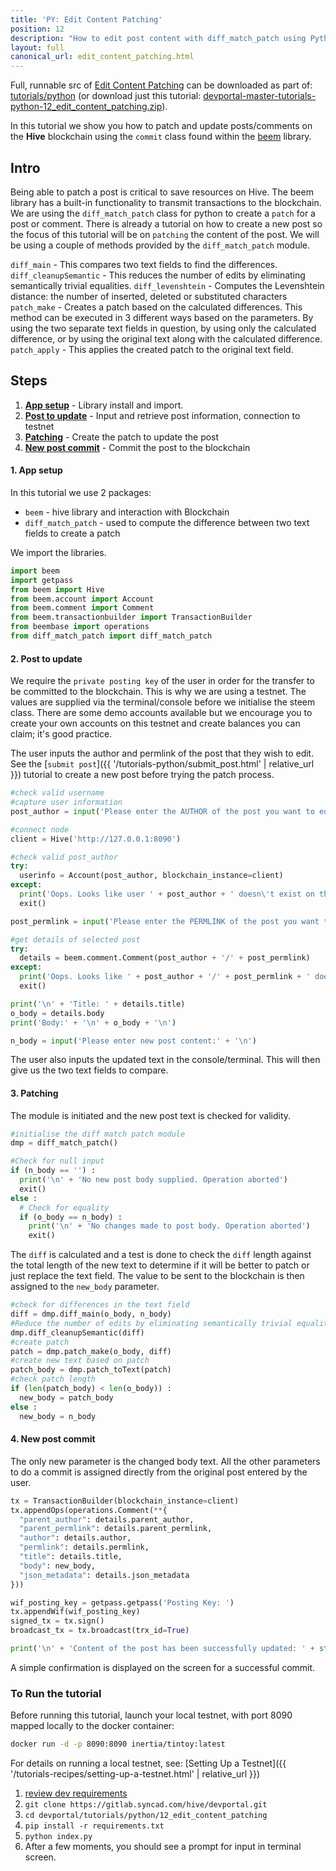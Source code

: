 ```yaml
---
title: 'PY: Edit Content Patching'
position: 12
description: "How to edit post content with diff_match_patch using Python."
layout: full
canonical_url: edit_content_patching.html
---
```

Full, runnable src of [Edit Content Patching](https://gitlab.syncad.com/hive/devportal/-/tree/master/tutorials/python/12_edit_content_patching) can be downloaded as part of: [tutorials/python](https://gitlab.syncad.com/hive/devportal/-/tree/master/tutorials/python) (or download just this tutorial: [devportal-master-tutorials-python-12_edit_content_patching.zip](https://gitlab.syncad.com/hive/devportal/-/archive/master/devportal-master.zip?path=tutorials/python/12_edit_content_patching)).

In this tutorial we show you how to patch and update posts/comments on the **Hive** blockchain using the `commit` class found within the [beem](https://github.com/holgern/beem) library.

## Intro

Being able to patch a post is critical to save resources on Hive.  The beem library has a built-in functionality to transmit transactions to the blockchain. We are using the `diff_match_patch` class for python to create a `patch` for a post or comment.  There is already a tutorial on how to create a new post so the focus of this tutorial will be on `patching` the content of the post.  We will be using a couple of methods provided by the `diff_match_patch` module.

`diff_main` - This compares two text fields to find the differences.
`diff_cleanupSemantic` - This reduces the number of edits by eliminating semantically trivial equalities.
`diff_levenshtein` - Computes the Levenshtein distance: the number of inserted, deleted or substituted characters
`patch_make` - Creates a patch based on the calculated differences. This method can be executed in 3 different ways based on the parameters. By using the two separate text fields in question, by using only the calculated difference, or by using the original text along with the calculated difference.
`patch_apply` - This applies the created patch to the original text field.

## Steps

1. [**App setup**](#setup) - Library install and import.
1. [**Post to update**](#post) - Input and retrieve post information, connection to testnet
1. [**Patching**](#patch) - Create the patch to update the post
1. [**New post commit**](#commit) - Commit the post to the blockchain

#### 1. App setup <a name="setup"></a>

In this tutorial we use 2 packages:

- `beem` - hive library and interaction with Blockchain
- `diff_match_patch` - used to compute the difference between two text fields to create a patch

We import the libraries.

```python
import beem
import getpass
from beem import Hive
from beem.account import Account
from beem.comment import Comment
from beem.transactionbuilder import TransactionBuilder
from beembase import operations
from diff_match_patch import diff_match_patch
```

#### 2. Post to update <a name="post"></a>

We require the `private posting key` of the user in order for the transfer to be committed to the blockchain. This is why we are using a testnet. The values are supplied via the terminal/console before we initialise the steem class. There are some demo accounts available but we encourage you to create your own accounts on this testnet and create balances you can claim; it's good practice.

The user inputs the author and permlink of the post that they wish to edit.  See the [`submit post`]({{ '/tutorials-python/submit_post.html' | relative_url }}) tutorial to create a new post before trying the patch process.

```python
#check valid username
#capture user information
post_author = input('Please enter the AUTHOR of the post you want to edit: ')

#connect node
client = Hive('http://127.0.0.1:8090')

#check valid post_author
try:
  userinfo = Account(post_author, blockchain_instance=client)
except:
  print('Oops. Looks like user ' + post_author + ' doesn\'t exist on this chain!')
  exit()

post_permlink = input('Please enter the PERMLINK of the post you want to edit: ')

#get details of selected post
try:
  details = beem.comment.Comment(post_author + '/' + post_permlink)
except:
  print('Oops. Looks like ' + post_author + '/' + post_permlink + ' doesn\'t exist on this chain!')
  exit()

print('\n' + 'Title: ' + details.title)
o_body = details.body
print('Body:' + '\n' + o_body + '\n')

n_body = input('Please enter new post content:' + '\n')
```

The user also inputs the updated text in the console/terminal.  This will then give us the two text fields to compare.

#### 3. Patching <a name="patch"></a>

The module is initiated and the new post text is checked for validity.

```python
#initialise the diff match patch module
dmp = diff_match_patch()

#Check for null input
if (n_body == '') :
  print('\n' + 'No new post body supplied. Operation aborted')
  exit()
else :
  # Check for equality
  if (o_body == n_body) :
    print('\n' + 'No changes made to post body. Operation aborted')
    exit()
```

The `diff` is calculated and a test is done to check the `diff` length against the total length of the new text to determine if it will be better to patch or just replace the text field.  The value to be sent to the blockchain is then assigned to the `new_body` parameter.

```python
#check for differences in the text field
diff = dmp.diff_main(o_body, n_body)
#Reduce the number of edits by eliminating semantically trivial equalities.
dmp.diff_cleanupSemantic(diff)
#create patch
patch = dmp.patch_make(o_body, diff)
#create new text based on patch
patch_body = dmp.patch_toText(patch)
#check patch length
if (len(patch_body) < len(o_body)) :
  new_body = patch_body
else :
  new_body = n_body
```

#### 4. New post commit <a name="commit"></a>

The only new parameter is the changed body text. All the other parameters to do a commit is assigned directly from the original post entered by the user.

```python
tx = TransactionBuilder(blockchain_instance=client)
tx.appendOps(operations.Comment(**{
  "parent_author": details.parent_author,
  "parent_permlink": details.parent_permlink,
  "author": details.author,
  "permlink": details.permlink,
  "title": details.title,
  "body": new_body,
  "json_metadata": details.json_metadata
}))

wif_posting_key = getpass.getpass('Posting Key: ')
tx.appendWif(wif_posting_key)
signed_tx = tx.sign()
broadcast_tx = tx.broadcast(trx_id=True)

print('\n' + 'Content of the post has been successfully updated: ' + str(broadcast_tx))
```

A simple confirmation is displayed on the screen for a successful commit.

### To Run the tutorial

Before running this tutorial, launch your local testnet, with port 8090 mapped locally to the docker container:

```bash
docker run -d -p 8090:8090 inertia/tintoy:latest
```

For details on running a local testnet, see: [Setting Up a Testnet]({{ '/tutorials-recipes/setting-up-a-testnet.html' | relative_url }})

1. [review dev requirements](getting_started.html)
1. `git clone https://gitlab.syncad.com/hive/devportal.git`
1. `cd devportal/tutorials/python/12_edit_content_patching`
1. `pip install -r requirements.txt`
1. `python index.py`
1. After a few moments, you should see a prompt for input in terminal screen.
